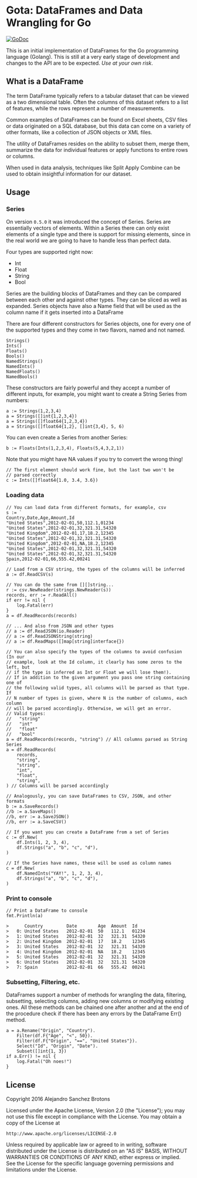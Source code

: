 Gota: DataFrames and Data Wrangling for Go
==========================================

[![GoDoc](https://godoc.org/github.com/kniren/gota?status.svg)](https://godoc.org/github.com/kniren/gota)

This is an initial implementation of DataFrames for the Go programming
language (Golang). This is still at a very early stage of development
and changes to the API are to be expected. *Use at your own risk*.

What is a DataFrame
-------------------
The term DataFrame typically refers to a tabular dataset that can be
viewed as a two dimensional table. Often the columns of this dataset
refers to a list of features, while the rows represent a number of
measurements.

Common examples of DataFrames can be found on Excel sheets, CSV files
or data originated on a SQL database, but this data can come on
a variety of other formats, like a collection of JSON objects or XML
files.

The utility of DataFrames resides on the ability to subset them, merge
them, summarize the data for individual features or apply functions to
entire rows or columns.

When used in data analysis, techniques like Split Apply Combine can be
used to obtain insightful information for our dataset.

Usage
-----
### Series
On version `0.5.0` it was introduced the concept of Series. Series are
essentially vectors of elements. Within a Series there can only exist
elements of a single type and there is support for missing elements,
since in the real world we are going to have to handle less than
perfect data.

Four types are supported right now:

- Int
- Float
- String
- Bool

Series are the building blocks of DataFrames and they can be compared
between each other and against other types. They can be sliced as well
as expanded. Series objects have also a Name field that will be used
as the column name if it gets inserted into a DataFrame

There are four different constructors for Series objects, one for
every one of the supported types and they come in two flavors, named
and not named.

```
Strings()
Ints()
Floats()
Bools()
NamedStrings()
NamedInts()
NamedFloats()
NamedBools()
```

These constructors are fairly powerful and they accept a number of
different inputs, for example, you might want to create a String
Series from numbers:

```
a := Strings(1,2,3,4)
a = Strings([]int{1,2,3,4})
a = Strings([]float64{1,2,3,4})
a = Strings([]float64{1,2}, []int{3,4}, 5, 6)
```

You can even create a Series from another Series:

```
b := Floats(Ints(1,2,3,4), Floats(5,4,3,2,1))
```

Note that you might have NA values if you try to convert the wrong
thing!

```
// The first element should work fine, but the last two won't be
// parsed correctly
c := Ints([]float64{1.0, 3.4, 3.6})
```

### Loading data
```
// You can load data from different formats, for example, csv
s := `
Country,Date,Age,Amount,Id
"United States",2012-02-01,50,112.1,01234
"United States",2012-02-01,32,321.31,54320
"United Kingdom",2012-02-01,17,18.2,12345
"United States",2012-02-01,32,321.31,54320
"United Kingdom",2012-02-01,NA,18.2,12345
"United States",2012-02-01,32,321.31,54320
"United States",2012-02-01,32,321.31,54320
Spain,2012-02-01,66,555.42,00241
`
// Load from a CSV string, the types of the columns will be inferred
a := df.ReadCSV(s)

// You can do the same from [][]string...
r := csv.NewReader(strings.NewReader(s))
records, err := r.ReadAll()
if err != nil {
    log.Fatal(err)
}
a = df.ReadRecords(records)

// ... And also from JSON and other types
// a := df.ReadJSON(io.Reader)
// a := df.ReadJSONString(string)
// a := df.ReadMaps([]map[string]interface{})

// You can also specify the types of the columns to avoid confusion (In our
// example, look at the Id column, it clearly has some zeros to the left, but
// if the type is inferred as Int or Float we will lose them!).
// If in addition to the given argument you pass one string containing one of
// the following valid types, all columns will be parsed as that type. If
// N number of types is given, where N is the number of columns, each column
// will be parsed accordingly. Otherwise, we will get an error.
// Valid types:
//   "string"
//   "int"
//   "float"
//   "bool"
a = df.ReadRecords(records, "string") // All columns parsed as String Series
a = df.ReadRecords(
    records,
    "string",
    "string",
    "int",
    "float",
    "string",
) // Columns will be parsed accordingly

// Analogously, you can save DataFrames to CSV, JSON, and other formats
b := a.SaveRecords()
//b := a.SaveMaps()
//b, err := a.SaveJSON()
//b, err := a.SaveCSV()

// If you want you can create a DataFrame from a set of Series
c := df.New(
    df.Ints(1, 2, 3, 4),
    df.Strings("a", "b", "c", "d"),
)

// If the Series have names, these will be used as column names
c = df.New(
    df.NamedInts("YAY!", 1, 2, 3, 4),
    df.Strings("a", "b", "c", "d"),
)
```

### Print to console
```
// Print a DataFrame to console
fmt.Println(a)

>      Country         Date        Age  Amount  Id
>   0: United States   2012-02-01  50   112.1   01234
>   1: United States   2012-02-01  32   321.31  54320
>   2: United Kingdom  2012-02-01  17   18.2    12345
>   3: United States   2012-02-01  32   321.31  54320
>   4: United Kingdom  2012-02-01  NA   18.2    12345
>   5: United States   2012-02-01  32   321.31  54320
>   6: United States   2012-02-01  32   321.31  54320
>   7: Spain           2012-02-01  66   555.42  00241

```
    
### Subsetting, Filtering, etc.
DataFrames support a number of methods for wrangling the data,
filtering, subsetting, selecting columns, adding new columns or
modifying existing ones. All these methods can be chained one after
another and at the end of the procedure check if there has been any
errors by the DataFrame Err() method.

```
a = a.Rename("Origin", "Country").
    Filter(df.F{"Age", "<", 50}).
    Filter(df.F{"Origin", "==", "United States"}).
    Select("Id", "Origin", "Date").
    Subset([]int{1, 3})
if a.Err() != nil {
    log.Fatal("Oh noes!")
}
```

License
-------
Copyright 2016 Alejandro Sanchez Brotons

Licensed under the Apache License, Version 2.0 (the "License"); you
may not use this file except in compliance with the License.  You may
obtain a copy of the License at

    http://www.apache.org/licenses/LICENSE-2.0

Unless required by applicable law or agreed to in writing, software
distributed under the License is distributed on an "AS IS" BASIS,
WITHOUT WARRANTIES OR CONDITIONS OF ANY KIND, either express or
implied. See the License for the specific language governing
permissions and limitations under the License.

[1]: https://github.com/gonum
[2]: https://github.com/kniren/gota
